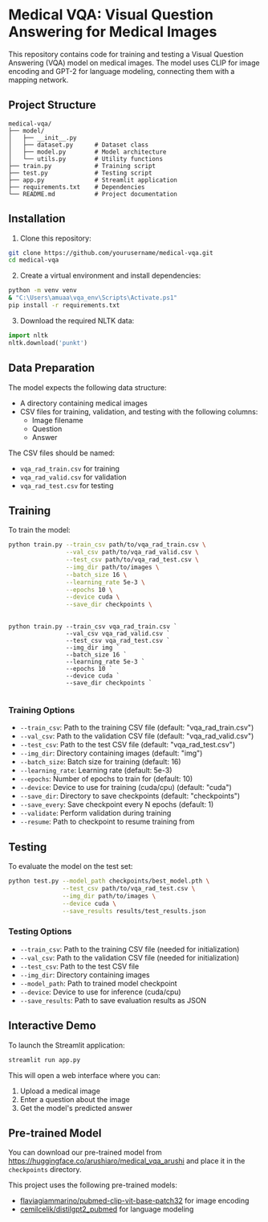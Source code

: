 # Medical VQA: Visual Question Answering for Medical Images

This repository contains code for training and testing a Visual Question Answering (VQA) model on medical images. The model uses CLIP for image encoding and GPT-2 for language modeling, connecting them with a mapping network.

## Project Structure

```
medical-vqa/
├── model/
│   ├── __init__.py
│   ├── dataset.py      # Dataset class
│   ├── model.py        # Model architecture
│   └── utils.py        # Utility functions
├── train.py            # Training script
├── test.py             # Testing script
├── app.py              # Streamlit application
├── requirements.txt    # Dependencies
└── README.md           # Project documentation
```

## Installation

1. Clone this repository:
```bash
git clone https://github.com/yourusername/medical-vqa.git
cd medical-vqa
```

2. Create a virtual environment and install dependencies:
```bash
python -m venv venv
& "C:\Users\amuaa\vqa_env\Scripts\Activate.ps1" 
pip install -r requirements.txt
```

3. Download the required NLTK data:
```python
import nltk
nltk.download('punkt')
```

## Data Preparation

The model expects the following data structure:
- A directory containing medical images
- CSV files for training, validation, and testing with the following columns:
  - Image filename
  - Question
  - Answer

The CSV files should be named:
- `vqa_rad_train.csv` for training
- `vqa_rad_valid.csv` for validation
- `vqa_rad_test.csv` for testing

## Training

To train the model:

```bash
python train.py --train_csv path/to/vqa_rad_train.csv \
                --val_csv path/to/vqa_rad_valid.csv \
                --test_csv path/to/vqa_rad_test.csv \
                --img_dir path/to/images \
                --batch_size 16 \
                --learning_rate 5e-3 \
                --epochs 10 \
                --device cuda \
                --save_dir checkpoints \
                
```
```
python train.py --train_csv vqa_rad_train.csv `
                --val_csv vqa_rad_valid.csv `
                --test_csv vqa_rad_test.csv `
                --img_dir img `
                --batch_size 16 `
                --learning_rate 5e-3 `
                --epochs 10 `
                --device cuda `
                --save_dir checkpoints `
                
```

### Training Options

- `--train_csv`: Path to the training CSV file (default: "vqa_rad_train.csv")
- `--val_csv`: Path to the validation CSV file (default: "vqa_rad_valid.csv")
- `--test_csv`: Path to the test CSV file (default: "vqa_rad_test.csv")
- `--img_dir`: Directory containing images (default: "img")
- `--batch_size`: Batch size for training (default: 16)
- `--learning_rate`: Learning rate (default: 5e-3)
- `--epochs`: Number of epochs to train for (default: 10)
- `--device`: Device to use for training (cuda/cpu) (default: "cuda")
- `--save_dir`: Directory to save checkpoints (default: "checkpoints")
- `--save_every`: Save checkpoint every N epochs (default: 1)
- `--validate`: Perform validation during training
- `--resume`: Path to checkpoint to resume training from

## Testing

To evaluate the model on the test set:

```bash
python test.py --model_path checkpoints/best_model.pth \
               --test_csv path/to/vqa_rad_test.csv \
               --img_dir path/to/images \
               --device cuda \
               --save_results results/test_results.json
```

### Testing Options

- `--train_csv`: Path to the training CSV file (needed for initialization)
- `--val_csv`: Path to the validation CSV file (needed for initialization)
- `--test_csv`: Path to the test CSV file
- `--img_dir`: Directory containing images
- `--model_path`: Path to trained model checkpoint
- `--device`: Device to use for inference (cuda/cpu)
- `--save_results`: Path to save evaluation results as JSON

## Interactive Demo

To launch the Streamlit application:

```bash
streamlit run app.py
```

This will open a web interface where you can:
1. Upload a medical image
2. Enter a question about the image
3. Get the model's predicted answer

## Pre-trained Model

You can download our pre-trained model from https://huggingface.co/arushiaro/medical_vqa_arushi and place it in the `checkpoints` directory.



This project uses the following pre-trained models:
- [flaviagiammarino/pubmed-clip-vit-base-patch32](https://huggingface.co/flaviagiammarino/pubmed-clip-vit-base-patch32) for image encoding
- [cemilcelik/distilgpt2_pubmed](https://huggingface.co/cemilcelik/distilgpt2_pubmed) for language modeling

